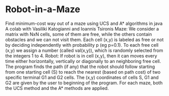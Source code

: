 # Robot-in-a-Maze
Find minimum-cost way out of a maze using UCS and A* algorithms in java
A colab with Vasiliki Katogianni and Ioannis Tsironis
Maze: We consider a matrix with NxN cells, some of them are free, while the others contain obstacles and we can not visit them. Each cell (x,y) is labeled as free or not by deciding independently with probability p (eg p=0.1). To each free cell (x,y) we assign a number (called val(x,y)), which is randomly selected from the integers 1 to 4. Robot: If robot is in cell (x,y), then it can moves every time either horizontally, vertically or diagonally to an neighboring free cell. Τhe program finds the path (if any) that the robot should follow starting from one starting cell (S) to reach the nearest (based on path cost) of two specific terminal G1 and G2 cells. The (x,y) coordinates of cells S, G1 and G2 are given by the user to beginning of the program. For each maze, both the UCS method and the A* methods are applied.
